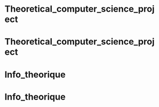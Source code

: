 # Theoretical_computer_science_project
# Theoretical_computer_science_project
# Info_theorique
# Info_theorique
